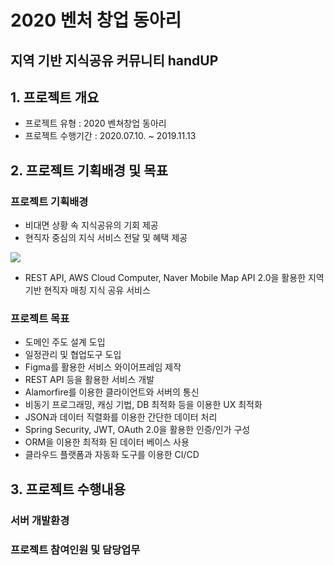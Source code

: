 # 2020 벤처 창업 동아리
## 지역 기반 지식공유 커뮤니티 handUP

## 1. 프로젝트 개요
- 프로젝트 유형 : 2020 벤쳐창업 동아리
- 프로젝트 수행기간 : 2020.07.10. ~ 2019.11.13

## 2. 프로젝트 기획배경 및 목표

### 프로젝트 기획배경  
- 비대면 상황 속 지식공유의 기회 제공 
- 현직자 중심의 지식 서비스 전달 및 혜택 제공 

![](https://images.velog.io/images/cooo002/post/ac441935-9616-4de2-9be2-e946d60b5543/image.png)

- REST API, AWS Cloud Computer, Naver Mobile Map API 2.0을 활용한 지역 기반 현직자 매칭 지식 공유 서비스


### 프로젝트 목표
 - 도메인 주도 설계 도입
 - 일정관리 및 협업도구 도입  
 - Figma를 활용한 서비스 와이어프레임 제작
 - REST API 등을 활용한 서비스 개발
 - Alamorfire를 이용한 클라이언트와 서버의 통신
 - 비동기 프로그래밍, 캐싱 기법, DB 최적화 등을 이용한 UX 최적화
 - JSON과 데이터 직렬화를 이용한 간단한 데이터 처리
 - Spring Security, JWT, OAuth 2.0을 활용한 인증/인가 구성
 - ORM을 이용한 최적화 된 데이터 베이스 사용
 - 클라우드 플랫폼과 자동화 도구를 이용한 CI/CD 
 
## 3. 프로젝트 수행내용  

### 서버 개발환경


### 프로젝트 참여인원 및 담당업무
